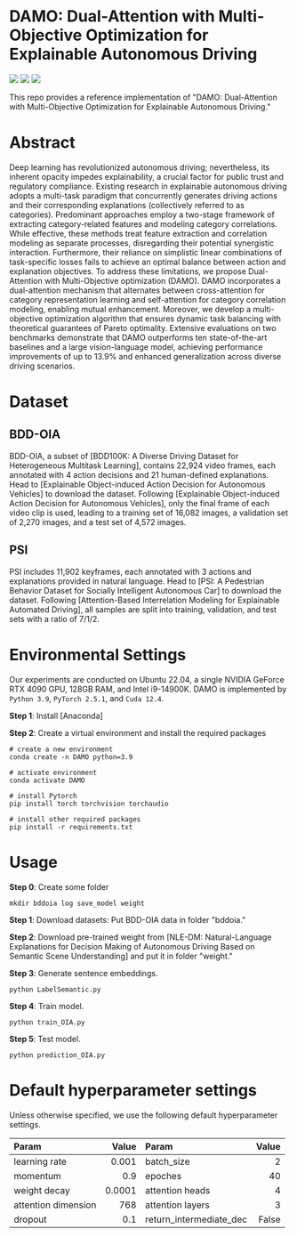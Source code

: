 # DAMO: Dual-Attention with Multi-Objective Optimization for Explainable Autonomous Driving

![](https://img.shields.io/badge/python-3.9-green)
![](https://img.shields.io/badge/torch-2.5.1-green)
![](https://img.shields.io/badge/cudatoolkit-12.4-green)

This repo provides a reference implementation of "DAMO: Dual-Attention with Multi-Objective Optimization for Explainable Autonomous Driving."

# Abstract
Deep learning has revolutionized autonomous driving; nevertheless, its inherent opacity impedes explainability, a crucial factor for public trust and regulatory compliance. Existing research in explainable autonomous driving adopts a multi-task paradigm that concurrently generates driving actions and their corresponding explanations (collectively referred to as categories). Predominant approaches employ a two-stage framework of extracting category-related features and modeling category correlations. While effective, these methods treat feature extraction and correlation modeling as separate processes, disregarding their potential synergistic interaction. Furthermore, their reliance on simplistic linear combinations of task-specific losses fails to achieve an optimal balance between action and explanation objectives. To address these limitations, we propose Dual-Attention with Multi-Objective optimization (DAMO). DAMO incorporates a dual-attention mechanism that alternates between cross-attention for category representation learning and self-attention for category correlation modeling, enabling mutual enhancement. Moreover, we develop a multi-objective optimization algorithm that ensures dynamic task balancing with theoretical guarantees of Pareto optimality. Extensive evaluations on two benchmarks demonstrate that DAMO outperforms ten state-of-the-art baselines and a large vision-language model, achieving performance improvements of up to 13.9% and enhanced generalization across diverse driving scenarios.

# Dataset
## BDD-OIA
BDD-OIA, a subset of [BDD100K: A Diverse Driving Dataset for Heterogeneous Multitask Learning], contains 22,924 video frames, each annotated with 4 action decisions and 21 human-defined explanations. Head to [Explainable Object-induced Action Decision for Autonomous Vehicles] to download the dataset. Following [Explainable Object-induced Action Decision for Autonomous Vehicles], only the final frame of each video clip is used, leading to a training set of 16,082 images, a validation set of 2,270 images, and a test set of 4,572 images.
## PSI
PSI includes 11,902 keyframes, each annotated with 3 actions and explanations provided in natural language. Head to [PSI: A Pedestrian Behavior Dataset for Socially Intelligent Autonomous Car] to download the dataset. Following [Attention-Based Interrelation Modeling for Explainable Automated Driving], all samples are split into training, validation, and test sets with a ratio of 7/1/2.

# Environmental Settings
Our experiments are conducted on Ubuntu 22.04, a single NVIDIA GeForce RTX 4090 GPU, 128GB RAM, and Intel i9-14900K. DAMO is implemented by `Python 3.9`, `PyTorch 2.5.1`, and `Cuda 12.4`.

**Step 1**: Install [Anaconda]  

**Step 2**: Create a virtual environment and install the required packages
```shell
# create a new environment
conda create -n DAMO python=3.9

# activate environment
conda activate DAMO

# install Pytorch
pip install torch torchvision torchaudio

# install other required packages
pip install -r requirements.txt
```

# Usage
**Step 0**: Create some folder
```shell
mkdir bddoia log save_model weight
```

**Step 1**: Download datasets: Put BDD-OIA data in folder "bddoia."

**Step 2**: Download pre-trained weight from [NLE-DM: Natural-Language Explanations for Decision Making of Autonomous Driving Based on Semantic Scene Understanding] and put it in folder "weight."

**Step 3**: Generate sentence embeddings.
```shell
python LabelSemantic.py
```

**Step 4**: Train model.
```shell
python train_OIA.py
```

**Step 5**: Test model.
```shell
python prediction_OIA.py
```

# Default hyperparameter settings

Unless otherwise specified, we use the following default hyperparameter settings.

Param|Value|Param|Value
:---|---:|:---|---:
learning rate|0.001|batch_size|2
momentum|0.9|epoches|40
weight decay|0.0001|attention heads|4
attention dimension|768|attention layers|3
dropout|0.1|return_intermediate_dec|False
